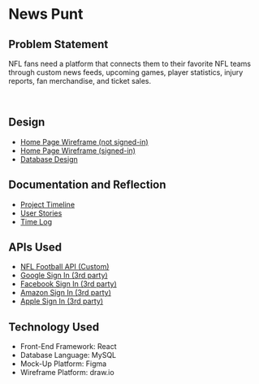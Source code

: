 # News Punt

## Problem Statement

NFL fans need a platform that connects them to their favorite NFL teams through custom news feeds, upcoming games, player statistics, injury reports, fan merchandise, and ticket sales.

<br>


## Design
- [Home Page Wireframe (not signed-in)](design-documents/NewsPunt.drawio.png)
- [Home Page Wireframe (signed-in)]()
- [Database Design](design-documents/database-design.md)

## Documentation and Reflection
- [Project Timeline](design-documents/timeline.md)
- [User Stories](design-documents/user-stories.md)
- [Time Log](design-documents/time-log.md)

## APIs Used
- [NFL Football API (Custom)](https://dashboard.heroku.com/apps/nfl-football-api)
- [Google Sign In (3rd party)](https://developers.google.com/identity/sign-in/web/sign-in)
- [Facebook Sign In (3rd party)](https://developers.facebook.com/docs/facebook-login/)
- [Amazon Sign In (3rd party)](https://developer.amazon.com/docs/login-with-amazon/web-docs.html?)
- [Apple Sign In (3rd party)](https://developer.apple.com/documentation/sign_in_with_apple/sign_in_with_apple_rest_api)

## Technology Used
- Front-End Framework: React
- Database Language: MySQL
- Mock-Up Platform: Figma
- Wireframe Platform: draw.io

